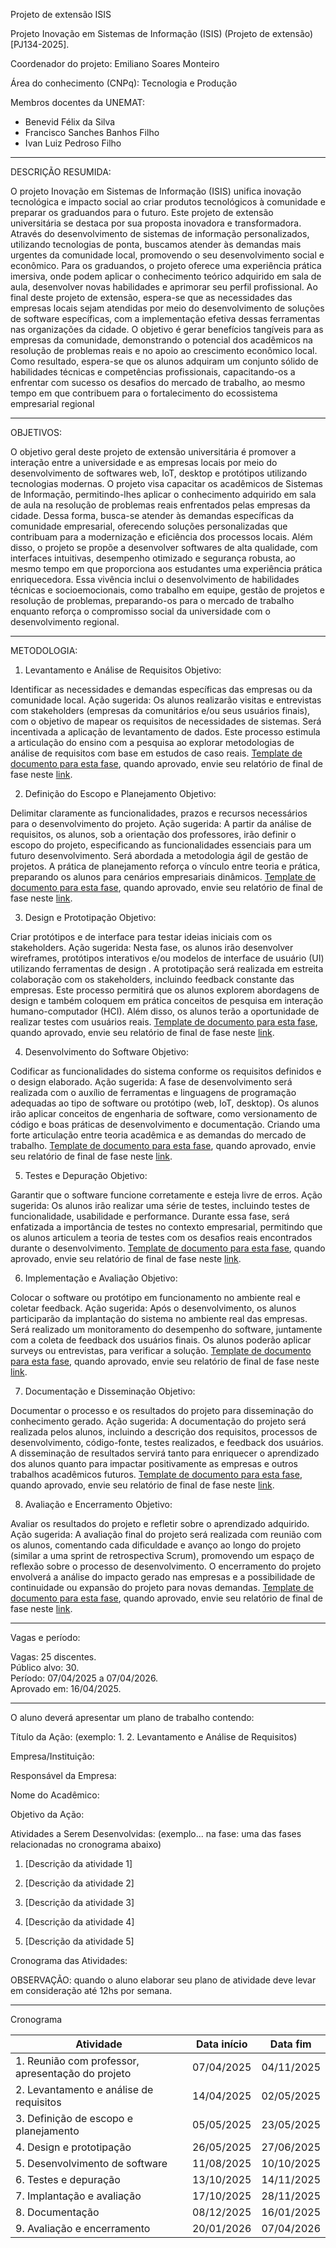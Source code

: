 Projeto de extensão ISIS

Projeto Inovação em Sistemas de Informação (ISIS) (Projeto de extensão) [PJ134-2025].

Coordenador do projeto:	 Emiliano Soares Monteiro

Área do conhecimento (CNPq):	 Tecnologia e Produção

Membros docentes da UNEMAT:	

* Benevid Félix da Silva 
* Francisco Sanches Banhos Filho
* Ivan Luiz Pedroso Filho

---
DESCRIÇÃO RESUMIDA:

O projeto Inovação em Sistemas de Informação (ISIS) unifica inovação tecnológica e impacto social ao criar produtos tecnológicos à comunidade e preparar os graduandos para o futuro. Este projeto de extensão universitária se destaca por sua proposta inovadora e transformadora. Através do desenvolvimento de sistemas de informação personalizados, utilizando tecnologias de ponta, buscamos atender às demandas mais urgentes da comunidade local, promovendo o seu desenvolvimento social e econômico. Para os graduandos, o projeto oferece uma experiência prática imersiva, onde podem aplicar o conhecimento teórico adquirido em sala de aula, desenvolver novas habilidades e aprimorar seu perfil profissional. Ao final deste projeto de extensão, espera-se que as necessidades das empresas locais sejam atendidas por meio do desenvolvimento de soluções de software específicas, com a implementação efetiva dessas ferramentas nas organizações da cidade. O objetivo é gerar benefícios tangíveis para as empresas da comunidade, demonstrando o potencial dos acadêmicos na resolução de problemas reais e no apoio ao crescimento econômico local. Como resultado, espera-se que os alunos adquiram um conjunto sólido de habilidades técnicas e competências profissionais, capacitando-os a enfrentar com sucesso os desafios do mercado de trabalho, ao mesmo tempo em que contribuem para o fortalecimento do ecossistema empresarial regional

---
OBJETIVOS:

O objetivo geral deste projeto de extensão universitária é promover a interação entre a universidade e as empresas locais por meio do desenvolvimento de softwares web, IoT, desktop e protótipos utilizando tecnologias modernas. O projeto visa capacitar os acadêmicos de Sistemas de Informação, permitindo-lhes aplicar o conhecimento adquirido em sala de aula na resolução de problemas reais enfrentados pelas empresas da cidade. Dessa forma, busca-se atender às demandas específicas da comunidade empresarial, oferecendo soluções personalizadas que contribuam para a modernização e eficiência dos processos locais. Além disso, o projeto se propõe a desenvolver softwares de alta qualidade, com interfaces intuitivas, desempenho otimizado e segurança robusta, ao mesmo tempo em que proporciona aos estudantes uma experiência prática enriquecedora. Essa vivência inclui o desenvolvimento de habilidades técnicas e socioemocionais, como trabalho em equipe, gestão de projetos e resolução de problemas, preparando-os para o mercado de trabalho enquanto reforça o compromisso social da universidade com o desenvolvimento regional.

---
METODOLOGIA:

1. Levantamento e Análise de Requisitos Objetivo: 

Identificar as necessidades e demandas específicas das empresas ou da comunidade local. Ação sugerida: Os alunos realizarão visitas e entrevistas com stakeholders (empresas da comunitários e/ou seus usuários finais), com o objetivo de mapear os requisitos de necessidades de sistemas. Será incentivada a aplicação de levantamento de dados. Este processo estimula a articulação do ensino com a pesquisa ao explorar metodologias de análise de requisitos com base em estudos de caso reais.  [Template de documento para esta fase](https://docs.google.com/document/d/1I4PHQ_e8KgdrPlYJ9c22zcWlX_XCnANPHMYeba0x0tE/edit?usp=sharing), quando aprovado, envie seu relatório de final de fase neste [link](https://forms.gle/SahCyA3CFCAPDp1x7).

2. Definição do Escopo e Planejamento Objetivo: 

Delimitar claramente as funcionalidades, prazos e recursos necessários para o desenvolvimento do projeto. Ação sugerida: A partir da análise de requisitos, os alunos, sob a orientação dos professores, irão definir o escopo do projeto, especificando as funcionalidades essenciais para um futuro desenvolvimento. Será abordada a metodologia ágil de gestão de projetos. A prática de planejamento reforça o vínculo entre teoria e prática, preparando os alunos para cenários empresariais dinâmicos.  [Template de documento para esta fase](https://docs.google.com/document/d/1tHqZyelyZv3CMyMEzhCM1Sga-_9yeXsTsQF7LSWqCp4/edit?usp=sharing), quando aprovado, envie seu relatório de final de fase neste [link](https://forms.gle/SahCyA3CFCAPDp1x7).

3. Design e Prototipação Objetivo: 

Criar protótipos e de interface para testar ideias iniciais com os stakeholders. Ação sugerida: Nesta fase, os alunos irão desenvolver wireframes, protótipos interativos e/ou modelos de interface de usuário (UI) utilizando ferramentas de design . A prototipação será realizada em estreita colaboração com os stakeholders, incluindo feedback constante das empresas. Este processo permitirá que os alunos explorem abordagens de design e também coloquem em prática conceitos de pesquisa em interação humano-computador (HCI). Além disso, os alunos terão a oportunidade de realizar testes com usuários reais.  [Template de documento para esta fase](https://docs.google.com/document/d/1SfognOcoVHvfmOGwnsiBZxGAvgtfmGUkRoPIKPcJ70g/edit?usp=sharing), quando aprovado, envie seu relatório de final de fase neste [link](https://forms.gle/SahCyA3CFCAPDp1x7).

4. Desenvolvimento do Software Objetivo: 

Codificar as funcionalidades do sistema conforme os requisitos definidos e o design elaborado. Ação sugerida: A fase de desenvolvimento será realizada com o auxílio de ferramentas e linguagens de programação adequadas ao tipo de software ou protótipo (web, IoT, desktop). Os alunos irão aplicar conceitos de engenharia de software, como versionamento de código e boas práticas de desenvolvimento e documentação. Criando uma forte articulação entre teoria acadêmica e as demandas do mercado de trabalho.  [Template de documento para esta fase](https://docs.google.com/document/d/184Wjr0fXUd6VpLyIYv4XB-wdlhU6zZ3d2M3XlClj16Q/edit?usp=sharing), quando aprovado, envie seu relatório de final de fase neste [link](https://forms.gle/SahCyA3CFCAPDp1x7).


5. Testes e Depuração Objetivo: 

Garantir que o software funcione corretamente e esteja livre de erros. Ação sugerida: Os alunos irão realizar uma série de testes, incluindo testes de funcionalidade, usabilidade e performance. Durante essa fase, será enfatizada a importância de testes no contexto empresarial, permitindo que os alunos articulem a teoria de testes com os desafios reais encontrados durante o desenvolvimento.  [Template de documento para esta fase](https://docs.google.com/document/d/1yLQutyplVFfS9loUE3LOZN0YuJ5qlHtxLA294wU4FPo/edit?usp=sharing), quando aprovado, envie seu relatório de final de fase neste [link](https://forms.gle/SahCyA3CFCAPDp1x7).


6. Implementação e Avaliação Objetivo: 

Colocar o software ou protótipo em funcionamento no ambiente real e coletar feedback. Ação sugerida: Após o desenvolvimento, os alunos participarão da implantação do sistema no ambiente real das empresas. Será realizado um monitoramento do desempenho do software, juntamente com a coleta de feedback dos usuários finais. Os alunos poderão aplicar surveys ou entrevistas, para verificar a solução.  [Template de documento para esta fase](https://docs.google.com/document/d/1WcVH-NriPGIWRZPtxQBXvJhTPa0QmnxWphg3n8SJdE4/edit?usp=sharing), quando aprovado, envie seu relatório de final de fase neste [link](https://forms.gle/SahCyA3CFCAPDp1x7).

7. Documentação e Disseminação Objetivo: 

Documentar o processo e os resultados do projeto para disseminação do conhecimento gerado. Ação sugerida: A documentação do projeto será realizada pelos alunos, incluindo a descrição dos requisitos, processos de desenvolvimento, código-fonte, testes realizados, e feedback dos usuários. A disseminação de resultados servirá tanto para enriquecer o aprendizado dos alunos quanto para impactar positivamente as empresas e outros trabalhos acadêmicos futuros.  [Template de documento para esta fase](https://docs.google.com/document/d/10PecvJMAKHGmAXlR0-j0taxfr7B5AOrnJKAuarYkkQM/edit?usp=sharing), quando aprovado, envie seu relatório de final de fase neste [link](https://forms.gle/SahCyA3CFCAPDp1x7).

8. Avaliação e Encerramento Objetivo: 

Avaliar os resultados do projeto e refletir sobre o aprendizado adquirido. Ação sugerida: A avaliação final do projeto será realizada com reunião com os alunos, comentando cada dificuldade e avanço ao longo do projeto (similar a uma sprint de retrospectiva Scrum), promovendo um espaço de reflexão sobre o processo de desenvolvimento. O encerramento do projeto envolverá a análise do impacto gerado nas empresas e a possibilidade de continuidade ou expansão do projeto para novas demandas.  [Template de documento para esta fase](https://docs.google.com/document/d/1lKbKz01zjxNOd3hR3yHfLnxYMAdZ-IcuE9JmY_a7vnQ/edit?usp=sharing), quando aprovado, envie seu relatório de final de fase neste [link](https://forms.gle/SahCyA3CFCAPDp1x7).

---
Vagas e período:

Vagas: 25 discentes.<br>
Público alvo: 30.<br>
Período: 07/04/2025 a 07/04/2026.<br>
Aprovado em: 16/04/2025.<br>

---
O aluno deverá apresentar um plano de trabalho contendo:

Título da Ação: (exemplo: 1. 2. Levantamento e Análise de Requisitos)

Empresa/Instituição:

Responsável da Empresa:

Nome do Acadêmico:

Objetivo da Ação:

Atividades a Serem Desenvolvidas: (exemplo... na fase: uma das fases relacionadas no cronograma abaixo)

1. [Descrição da atividade 1]

2. [Descrição da atividade 2]

3. [Descrição da atividade 3]

4. [Descrição da atividade 4]

5. [Descrição da atividade 5]

Cronograma das Atividades:

OBSERVAÇÃO: quando o aluno elaborar seu plano de atividade deve levar em consideração até 12hs por semana.

---
Cronograma

| Atividade | Data início | Data fim |
|-----------|-------------|----------|
|1. Reunião com professor, apresentação do projeto | 07/04/2025 | 04/11/2025 |
|2. Levantamento e análise de requisitos           | 14/04/2025 | 02/05/2025 |
|3. Definição de escopo e planejamento             | 05/05/2025 | 23/05/2025 |
|4. Design e prototipação                          | 26/05/2025 | 27/06/2025 |
|5. Desenvolvimento de software                    | 11/08/2025 | 10/10/2025 |
|6. Testes e depuração                             | 13/10/2025 | 14/11/2025 |
|7. Implantação e avaliação                        | 17/10/2025 | 28/11/2025 |
|8. Documentação                                   | 08/12/2025 | 16/01/2025 |
|9. Avaliação e encerramento                       | 20/01/2026 | 07/04/2026 |
